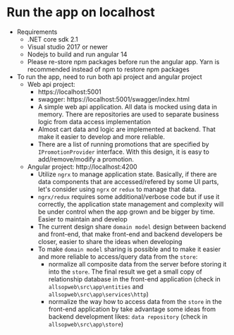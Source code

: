 # Run the app on localhost
- Requirements
    - .NET core sdk 2.1
    - Visual studio 2017 or newer
    - Nodejs to build and run angular 14
    - Please re-store npm packages before run the angular app. Yarn is recommended instead of npm to restore npm packages
- To run the app, need to run both api project and angular project
    - Web api project: 
        - https://localhost:5001
        - swagger: https://localhost:5001/swagger/index.html
        - A simple web api application. All data is mocked using data in memory. There are repositories are used to separate business logic from data access implementation
        - Almost cart data and logic are implemented at backend. That make it easier to develop and more reliable.
        - There are a list of running promotions that are specified by `IPromotionProvider` interface. With this design, it is easy to add/remove/modify a promotion.
    - Angular project: http://localhost:4200
        - Utilize `ngrx` to manage application state. Basically, if there are data components that are accessed/refered by some UI parts, let's consider using `ngrx` or `redux` to manage that data.
        - `ngrx/redux` requires some additional/verbose code but if use it correctly, the application state management and complexity will be under control when the app grown and be bigger by time. Easier to maintain and develop
        - The current design share `domain model` design between backend and front-end, that make front-end and backend developers be closer, easier to share the ideas when developing
        - To make `domain model` sharing is possible and to make it easier and more reliable to access/query data from the `store`:
            - normalize all composite data from the server before storing it into the `store`. The final result we get a small copy of relationship database in the front-end application (check in `allsopweb\src\app\entities` and `allsopweb\src\app\services\http`)
            - normalize the way how to access data from the `store` in the front-end application by take advantage some ideas from backend development likes: `data repository` (check in `allsopweb\src\app\store`)

